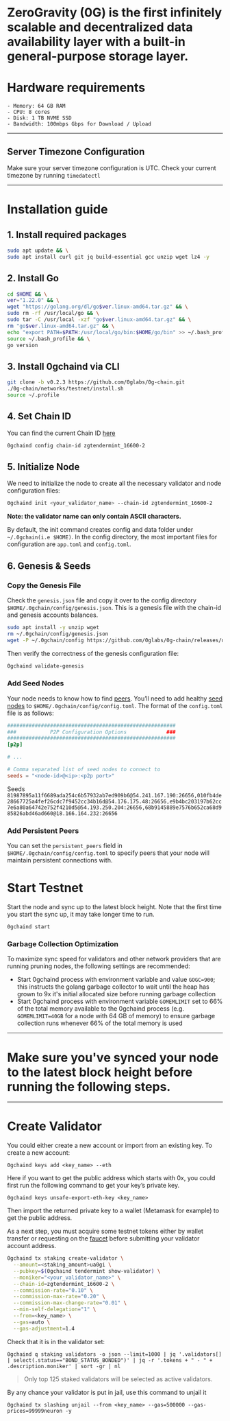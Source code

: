 # ZeroGravity (0G) is the first infinitely scalable and decentralized data availability layer with a built-in general-purpose storage layer.




# Hardware requirements

```
- Memory: 64 GB RAM
- CPU: 8 cores
- Disk: 1 TB NVME SSD
- Bandwidth: 100mbps Gbps for Download / Upload
```

---

## Server Timezone Configuration

Make sure your server timezone configuration is UTC. Check your current timezone by running `timedatectl`

---


# Installation guide

## 1. Install required packages

```bash
sudo apt update && \
sudo apt install curl git jq build-essential gcc unzip wget lz4 -y
```

## 2. Install Go

```bash
cd $HOME && \
ver="1.22.0" && \
wget "https://golang.org/dl/go$ver.linux-amd64.tar.gz" && \
sudo rm -rf /usr/local/go && \
sudo tar -C /usr/local -xzf "go$ver.linux-amd64.tar.gz" && \
rm "go$ver.linux-amd64.tar.gz" && \
echo "export PATH=$PATH:/usr/local/go/bin:$HOME/go/bin" >> ~/.bash_profile && \
source ~/.bash_profile && \
go version
```

## 3. Install 0gchaind via CLI

```bash
git clone -b v0.2.3 https://github.com/0glabs/0g-chain.git
./0g-chain/networks/testnet/install.sh
source ~/.profile
```

## 4. Set Chain ID

You can find the current Chain ID [here](https://docs.0g.ai/0g-doc/run-a-node/testnet-configuration)

```bash
0gchaind config chain-id zgtendermint_16600-2
```

## 5. Initialize Node

We need to initialize the node to create all the necessary validator and node configuration files:
```bash
0gchaind init <your_validator_name> --chain-id zgtendermint_16600-2
```

__Note: the validator name can only contain ASCII characters.__

By default, the init command creates config and data folder under `~/.0gchain(i.e $HOME)`. In the config directory, the most important files for configuration are `app.toml` and `config.toml`.

## 6. Genesis & Seeds

### Copy the Genesis File

Check the `genesis.json` file and copy it over to the config directory `$HOME/.0gchain/config/genesis.json`. This is a genesis file with the chain-id and genesis accounts balances.

```bash
sudo apt install -y unzip wget
rm ~/.0gchain/config/genesis.json
wget -P ~/.0gchain/config https://github.com/0glabs/0g-chain/releases/download/v0.2.3/genesis.json
```

Then verify the correctness of the genesis configuration file:

```bash
0gchaind validate-genesis
```
### Add Seed Nodes

Your node needs to know how to find [peers](https://docs.tendermint.com/v0.34/tendermint-core/using-tendermint.html#peers). You’ll need to add healthy [seed nodes](https://docs.tendermint.com/v0.34/tendermint-core/using-tendermint.html#seed) to `$HOME/.0gchain/config/config.toml`.
The format of the `config.toml` file is as follows:

```toml
#######################################################
###           P2P Configuration Options             ###
#######################################################
[p2p]

# ...

# Comma separated list of seed nodes to connect to
seeds = "<node-id>@<ip>:<p2p port>"
```

Seeds
`81987895a11f6689ada254c6b57932ab7ed909b6@54.241.167.190:26656,010fb4de28667725a4fef26cdc7f9452cc34b16d@54.176.175.48:26656,e9b4bc203197b62cc7e6a80a64742e752f4210d5@54.193.250.204:26656,68b9145889e7576b652ca68d985826abd46ad660@18.166.164.232:26656`

### Add Persistent Peers
You can set the `persistent_peers` field in `$HOME/.0gchain/config/config.toml` to specify peers that your node will maintain persistent connections with.

# Start Testnet

Start the node and sync up to the latest block height. Note that the first time you start the sync up, it may take longer time to run.

```0gchaind start```

### Garbage Collection Optimization
To maximize sync speed for validators and other network providers that are running pruning nodes, the following settings are recommended:
- Start 0gchaind process with environment variable and value `GOGC=900`; this instructs the golang garbage collector to wait until the heap has grown to 9x it's initial allocated size before running garbage collection
- Start 0gchaind process with environment variable `GOMEMLIMIT` set to 66% of the total memory available to the 0gchaind process (e.g. `GOMEMLIMIT=40GB` for a node with 64 GB of memory) to ensure garbage collection runs whenever 66% of the total memory is used
---
# Make sure you've synced your node to the latest block height before running the following steps.
---
# Create Validator

You could either create a new account or import from an existing key. To create a new account:
```
0gchaind keys add <key_name> --eth
```

Here if you want to get the public address which starts with 0x, you could first run the following command to get your key’s private key.
```
0gchaind keys unsafe-export-eth-key <key_name>
```

Then import the returned private key to a wallet (Metamask for example) to get the public address.

As a next step, you must acquire some testnet tokens either by wallet transfer or requesting on the [faucet](https://faucet.0g.ai/) before submitting your validator account address.

```bash
0gchaind tx staking create-validator \
  --amount=<staking_amount>ua0gi \
  --pubkey=$(0gchaind tendermint show-validator) \
  --moniker="<your_validator_name>" \
  --chain-id=zgtendermint_16600-2 \
  --commission-rate="0.10" \
  --commission-max-rate="0.20" \
  --commission-max-change-rate="0.01" \
  --min-self-delegation="1" \
  --from=<key_name> \
  --gas=auto \
  --gas-adjustment=1.4
```
Check that it is in the validator set:
```
0gchaind q staking validators -o json --limit=1000 | jq '.validators[] | select(.status=="BOND_STATUS_BONDED")' | jq -r '.tokens + " - " + .description.moniker' | sort -gr | nl
```
>Only top 125 staked validators will be selected as active validators.

By any chance your validator is put in jail, use this command to unjail it
```
0gchaind tx slashing unjail --from <key_name> --gas=500000 --gas-prices=99999neuron -y
```






















